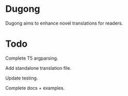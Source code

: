 # Dugong

Dugong aims to enhance novel translations for readers. 

# Todo

Complete T5 argparsing.

Add standalone translation file.

Update testing.

Complete docs + examples.
